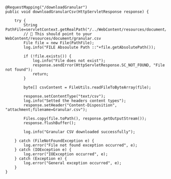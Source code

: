     @RequestMapping("/downloadGranular")
    public void downloadGranularCsv(HttpServletResponse response) {

        try {
            String PathFile=servletContext.getRealPath("/../WebContent/resources/document/granular.csv");
            // 🔽 This should point to your WebContent/resources/document/granular.csv
            File file = new File(PathFile);
            log.info("FILE Absoulute Path ::"+file.getAbsolutePath());

            if (!file.exists()) {
                log.info("File does not exist");
                response.sendError(HttpServletResponse.SC_NOT_FOUND, "File not found");
                return;
            }

            byte[] csvContent = FileUtils.readFileToByteArray(file);

            response.setContentType("text/csv");
            log.info("Setted the headers content types");
            response.setHeader("Content-Disposition", "attachment;filename=Granular.csv");

            Files.copy(file.toPath(), response.getOutputStream());
            response.flushBuffer();

            log.info("Granular CSV downloaded successfully");

        } catch (FileNotFoundException e) {
            log.error("File not found exception occurred", e);
        } catch (IOException e) {
            log.error("IOException occurred", e);
        } catch (Exception e) {
            log.error("General exception occurred", e);
        }
    }
    
